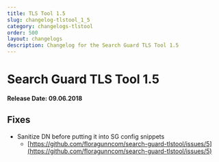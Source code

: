 ```yaml
---
title: TLS Tool 1.5
slug: changelog-tlstool_1_5
category: changelogs-tlstool
order: 500
layout: changelogs
description: Changelog for the Search Guard TLS Tool 1.5
---
```


<!---
Copryight 2010 floragunn GmbH
-->

# Search Guard TLS Tool 1.5

**Release Date: 09.06.2018**

## Fixes

* Sanitize DN before putting it into SG config snippets
  * [https://github.com/floragunncom/search-guard-tlstool/issues/5](https://github.com/floragunncom/search-guard-tlstool/issues/5)